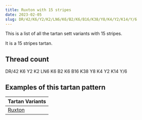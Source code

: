```yaml
---
title: Ruxton with 15 stripes
date: 2023-02-05
slug: DR/42/K6/Y2/K2/LN6/K6/B2/K6/B16/K38/Y8/K4/Y2/K14/Y/6
---
```

This is a list of all the tartan sett variants with 15 stripes.

It is a 15 stripes tartan.


## Thread count
DR/42 K6 Y2 K2 LN6 K6 B2 K6 B16 K38 Y8 K4 Y2 K14 Y/6

## Examples of this tartan pattern

| Tartan Variants |
|---------------|
| [Ruxton](/variants/dr/42/k6/y2/k2/ln6/k6/b2/k6/b16/k38/y8/k4/y2/k14/y/6-b304080-dr802040-k000000-lne0e0e0-yf0c000)||
